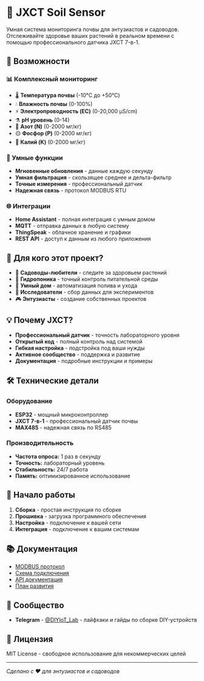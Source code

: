 # 🌱 JXCT Soil Sensor

Умная система мониторинга почвы для энтузиастов и садоводов. Отслеживайте здоровье ваших растений в реальном времени с помощью профессионального датчика JXCT 7-в-1.

## 🌟 Возможности

### 📊 Комплексный мониторинг
- 🌡️ **Температура почвы** (-10°C до +50°C)
- 💧 **Влажность почвы** (0-100%)
- ⚡ **Электропроводность (EC)** (0-20,000 µS/cm)
- ⚗️ **pH уровень** (0-14)
- 🔴 **Азот (N)** (0-2000 мг/кг)
- 🟡 **Фосфор (P)** (0-2000 мг/кг)
- 🔵 **Калий (K)** (0-2000 мг/кг)

### 🚀 Умные функции
- **Мгновенные обновления** - данные каждую секунду
- **Умная фильтрация** - скользящее среднее и дельта-фильтр
- **Точные измерения** - профессиональный датчик
- **Надежная связь** - протокол MODBUS RTU

### 🌐 Интеграции
- **Home Assistant** - полная интеграция с умным домом
- **MQTT** - отправка данных в любую систему
- **ThingSpeak** - облачное хранение и графики
- **REST API** - доступ к данным из любого приложения

## 🎯 Для кого этот проект?

- 🌿 **Садоводы-любители** - следите за здоровьем растений
- 🌱 **Гидропоника** - точный контроль питательной среды
- 🏡 **Умный дом** - автоматизация полива и ухода
- 🔬 **Исследователи** - сбор данных для экспериментов
- 🎮 **Энтузиасты** - создание собственных проектов

## 💡 Почему JXCT?

- **Профессиональный датчик** - точность лабораторного уровня
- **Открытый код** - полный контроль над системой
- **Гибкая настройка** - подстройка под ваши нужды
- **Активное сообщество** - поддержка и развитие
- **Документация** - подробные инструкции и примеры

## 🛠️ Технические детали

### Оборудование
- **ESP32** - мощный микроконтроллер
- **JXCT 7-в-1** - профессиональный датчик почвы
- **MAX485** - надежная связь по RS485

### Производительность
- **Частота опроса:** 1 раз в секунду
- **Точность:** лабораторный уровень
- **Стабильность:** 24/7 работа
- **Память:** оптимизированное использование

## 🚀 Начало работы

1. **Сборка** - простая инструкция по сборке
2. **Прошивка** - загрузка программного обеспечения
3. **Настройка** - подключение к вашей сети
4. **Интеграция** - подключение к вашим системам

## 📚 Документация

- [MODBUS протокол](docs/MODBUS_PROTOCOL.md)
- [Схема подключения](docs/WIRING_DIAGRAM.md)
- [API документация](docs/API.md)
- [План развития](docs/DEVELOPMENT_ROADMAP_2025.md)

## 🌟 Сообщество

- **Telegram** - [@DIYIoT_Lab](https://t.me/DIYIoT_Lab) - лайфхаки и гайды по сборке DIY-устройств

## 📄 Лицензия

MIT License - свободное использование для некоммерческих целей

---

*Сделано с ❤️ для энтузиастов и садоводов* 